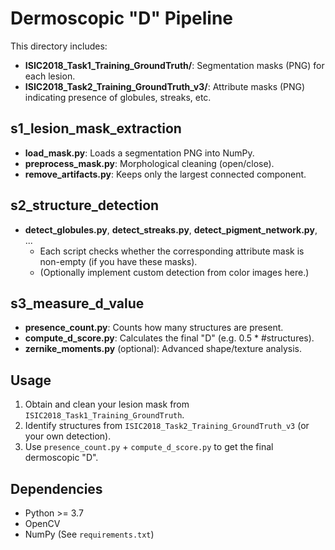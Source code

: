 # Dermoscopic "D" Pipeline

This directory includes:
- **ISIC2018_Task1_Training_GroundTruth/**: Segmentation masks (PNG) for each lesion.
- **ISIC2018_Task2_Training_GroundTruth_v3/**: Attribute masks (PNG) indicating presence of globules, streaks, etc.

## s1_lesion_mask_extraction
- **load_mask.py**: Loads a segmentation PNG into NumPy.
- **preprocess_mask.py**: Morphological cleaning (open/close).
- **remove_artifacts.py**: Keeps only the largest connected component.

## s2_structure_detection
- **detect_globules.py**, **detect_streaks.py**, **detect_pigment_network.py**, ...
  - Each script checks whether the corresponding attribute mask is non-empty (if you have these masks).
  - (Optionally implement custom detection from color images here.)

## s3_measure_d_value
- **presence_count.py**: Counts how many structures are present.
- **compute_d_score.py**: Calculates the final "D" (e.g. 0.5 * #structures).
- **zernike_moments.py** (optional): Advanced shape/texture analysis.

## Usage
1. Obtain and clean your lesion mask from `ISIC2018_Task1_Training_GroundTruth`.
2. Identify structures from `ISIC2018_Task2_Training_GroundTruth_v3` (or your own detection).
3. Use `presence_count.py` + `compute_d_score.py` to get the final dermoscopic "D".

## Dependencies
- Python >= 3.7
- OpenCV
- NumPy
(See `requirements.txt`)
